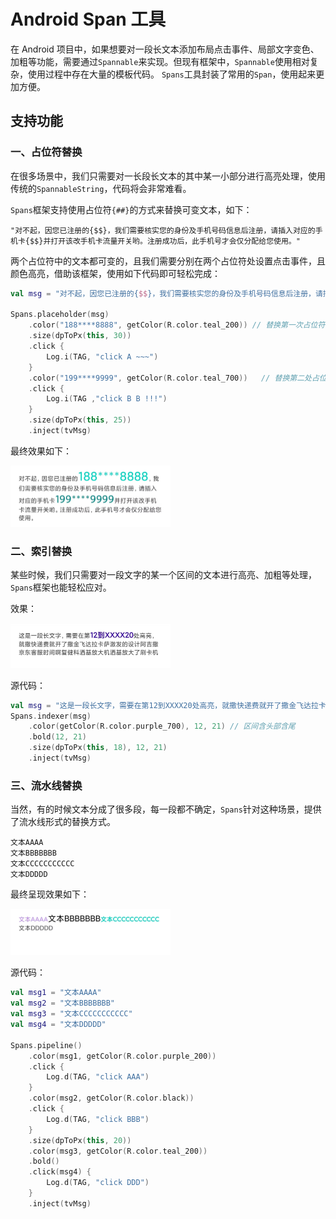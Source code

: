 # Android Span 工具
在 Android 项目中，如果想要对一段长文本添加布局点击事件、局部文字变色、加粗等功能，需要通过`Spannable`来实现。但现有框架中，`Spannable`使用相对复杂，使用过程中存在大量的模板代码。
`Spans`工具封装了常用的`Span`，使用起来更加方便。



## 支持功能

### 一、占位符替换

在很多场景中，我们只需要对一长段长文本的其中某一小部分进行高亮处理，使用传统的`SpannableString`，代码将会非常难看。

`Spans`框架支持使用占位符`{##}`的方式来替换可变文本，如下：

```shell
"对不起，因您已注册的{$$}，我们需要核实您的身份及手机号码信息后注册，请插入对应的手机卡{$$}并打开该改手机卡流量开关哟。注册成功后，此手机号才会仅分配给您使用。"
```

两个占位符中的文本都可变的，且我们需要分别在两个占位符处设置点击事件，且颜色高亮，借助该框架，使用如下代码即可轻松完成：

```kotlin
val msg = "对不起，因您已注册的{$$}，我们需要核实您的身份及手机号码信息后注册，请插入对应的手机卡{$$}并打开该改手机卡流量开关哟。注册成功后，此手机号才会仅分配给您使用。"

Spans.placeholder(msg)
    .color("188****8888", getColor(R.color.teal_200)) // 替换第一次占位符
    .size(dpToPx(this, 30))
    .click {
        Log.i(TAG, "click A ~~~")
    }
    .color("199****9999", getColor(R.color.teal_700))	// 替换第二处占位符
    .click {
        Log.i(TAG ,"click B B !!!")
    }
    .size(dpToPx(this, 25))
    .inject(tvMsg)
```

最终效果如下：

<img src="./images/img1.png" style="zoom:25%;" />





### 二、索引替换

某些时候，我们只需要对一段文字的某一个区间的文本进行高亮、加粗等处理，`Spans`框架也能轻松应对。

效果：

<img src="./images/img2.jpg" style="zoom:25%;" />

源代码：

```kotlin
val msg = "这是一段长文字，需要在第12到XXXX20处高亮，就撒快递费就开了撒金飞达拉卡萨激发的设计阿吉撒京东客服时间啊复健科洒基放大机洒基放大了刷卡机"
Spans.indexer(msg)
    .color(getColor(R.color.purple_700), 12, 21) // 区间含头部含尾
    .bold(12, 21)
    .size(dpToPx(this, 18), 12, 21)
    .inject(tvMsg)
```



### 三、流水线替换

当然，有的时候文本分成了很多段，每一段都不确定，`Spans`针对这种场景，提供了流水线形式的替换方式。

```shell
文本AAAA
文本BBBBBBB
文本CCCCCCCCCCC
文本DDDDD
```

最终呈现效果如下：

<img src="./images/img3.jpg" style="zoom:25%;" />

源代码：

```kotlin
val msg1 = "文本AAAA"
val msg2 = "文本BBBBBBB"
val msg3 = "文本CCCCCCCCCCC"
val msg4 = "文本DDDDD"

Spans.pipeline()
    .color(msg1, getColor(R.color.purple_200))
    .click {
        Log.d(TAG, "click AAA")
    }
    .color(msg2, getColor(R.color.black))
    .click {
        Log.d(TAG, "click BBB")
    }
    .size(dpToPx(this, 20))
    .color(msg3, getColor(R.color.teal_200))
    .bold()
    .click(msg4) {
        Log.d(TAG, "click DDD")
    }
    .inject(tvMsg)
```

